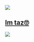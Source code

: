 <img align="center" src="https://cdn.discordapp.com/attachments/1137047995574145066/1160239290001932298/TAZ_BIO_SNIMKA_LOL.png" href="https://tazmyan.is-a.dev"/>

<h2>
  <a href="https://tazmyan.is-a.dev">Im taz🙄</a>
</h2>



<a href="https://discord.com/users/982624823039647744" target="_blank">
  <img src="https://dcbadge.vercel.app/api/shield/982624823039647744">
</a>

